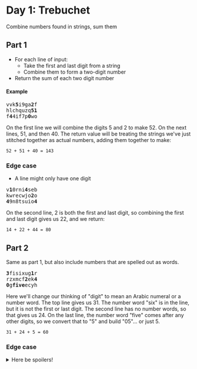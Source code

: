 # Day 1: Trebuchet
<style>
.markdown-body pre.dark {
  background-color: black;
  color: #ddd;
}
.markdown-body pre.dark b { color: white; }
</style>

Combine numbers found in strings, sum them

## Part 1

* For each line of input:
  - Take the first and last digit from a string
  - Combine them to form a two-digit number
* Return the sum of each two digit number

#### Example

<pre class="dark">
vvk<b>5</b>i9ga<b>2</b>f
hlchquzq<b>51</b>
f<b>4</b>4if7p<b>0</b>wo
</pre>

On the first line we will combine the digits 5 and 2 to make 52. On the next lines, 51, and then 40.
The return value will be treating the strings we've just stitched together as actual numbers, adding
them together to make:

    52 + 51 + 40 = 143

### Edge case

* A line might only have one digit

<pre class="dark">
v<b>1</b>0rni<b>4</b>seb
kwrecwjo<b>2</b>o
<b>4</b>9n8tsuio<b>4</b>
</pre>

On the second line, 2 is both the first and last digit, so combining the first and last digit gives us 22, and we return:

    14 + 22 + 44 = 80

## Part 2

Same as part 1, but also include numbers that are spelled out as words.

<pre class="dark">
<b>3</b>fisixug<b>1</b>r
rzxmcf<b>2</b>ek<b>4</b>
<b>0</b>g<b>five</b>ecyh
</pre>

Here we'll change our thinking of "digit" to mean an Arabic numeral or a number word. The top line
gives us 31. The number word "six" is in the line, but it is not the first or last digit. The second
line has no number words, so that gives us 24. On the last line, the number word "five" comes after
any other digits, so we convert that to "5" and build "05"... or just 5.

    31 + 24 + 5 = 60

### Edge case

<details>
  <summary>Here be spoilers!</summary>

* Number words may be substrings of each other

<pre class="dark">
s<b>seven</b>inewbmpas76l<b>5</b>b
<b>4</b>qfsixh3p53nin<b>eighth</b>
<b>5</b>xtxxp9jpyt8sfvu<b>6</b>xqs
</pre>

This gives us "seven" and "5" from the first row, "4" and "eight" from the middle row, and "5" and
"6" from the last. Converting those to numbers and combining them gives 75, 48, and 56 for...

    75 + 48 + 56 = 179

There are nine combinations of number words where the last letter of one word is the first letter of the next:

* zerone
* twone
* eightwo
* eighthree
* oneight
* threeight
* fiveight
* nineight
* sevenine

I believe each user's dataset will contain a sprinkling of these, at least one of which will be the
last digit on a line (under the assumption that Eric wants to ensure all working solutions work for
all datasets).

This poses a problem depending on how you're searching for these number words. The naive approach using regular expressions would be:

    /(\d|zero|one|two|three|four|five|six|seven|eight|nine)/g

...and then take the first and last entry of the resulting list. The problem here is that the above
regex applied to `1eightwo` will return the list

    ["1", "eight"]

and not

    ["1", "eight", "two"]

...due to the way regex position markers work.

My solve for this used a combo of empty string
match, lookahead assertions, and capture groups. I'm happy with it, and it reads well to me, but in
general I like writing code that novices can follow without much effort. In this case, unless you
live and breathe regular expressions, it's going to be hard to decipher what my regex is doing.

If you aren't a regex nerd, a perfectly valid solve for part 2 is to iterate over a list of number
words and search for their indices in each line of the dataset with something like...

```ruby
l_idx, r_idx = [:index, :rindex].map { |cmd| line.send(cmd, number_word) }
```

...then find the mins and maxes and what digits they correspond to. A bit more verbose, which is
fine, but regular expressions are a great tool and worth the investment to learn.
</details>
